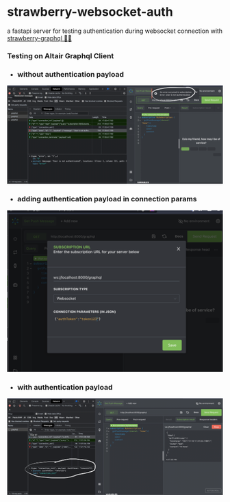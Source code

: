 # strawberry-websocket-auth
a fastapi server for testing authentication during websocket connection with [strawberry-graphql 🍓🍓](https://strawberry.rocks/)

### Testing on Altair Graphql Client

- ### without authentication payload
![no-auth](readme-utils/noauth.png)
- ### adding authentication payload in connection params
![auth-param](readme-utils/authparam.png)
- ### with authentication payload
![with-auth](readme-utils/authtrue.png)


